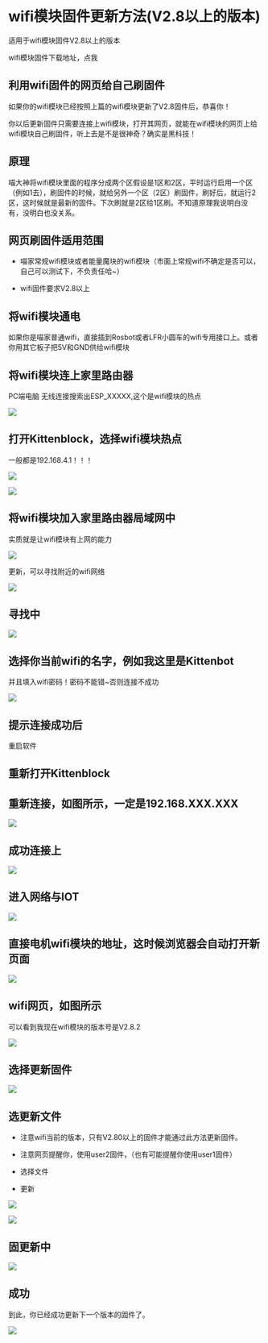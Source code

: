# wifi模块固件更新方法(V2.8以上的版本)

适用于wifi模块固件V2.8以上的版本

wifi模块固件下载地址，点我


## 利用wifi固件的网页给自己刷固件

如果你的wifi模块已经按照上篇的wifi模块更新了V2.8固件后，恭喜你！

你以后更新固件只需要连接上wifi模块，打开其网页，就能在wifi模块的网页上给wifi模块自己刷固件，听上去是不是很神奇？确实是黑科技！

## 原理
喵大神将wifi模块里面的程序分成两个区假设是1区和2区，平时运行启用一个区（例如1去），刷固件的时候，就给另外一个区（2区）刷固件，刷好后，就运行2区，这时候就是最新的固件。下次刷就是2区给1区刷。不知道原理我说明白没有，没明白也没关系。

## 网页刷固件适用范围

- 喵家常规wifi模块或者能量魔块的wifi模块（市面上常规wifi不确定是否可以，自己可以测试下，不负责任哈~）

- wifi固件要求V2.8以上

## 将wifi模块通电

如果你是喵家普通wifi，直接插到Rosbot或者LFR小圆车的wifi专用接口上。或者你用其它板子把5V和GND供给wifi模块

## 将wifi模块连上家里路由器

PC端电脑 无线连接搜索出ESP_XXXXX,这个是wifi模块的热点

![](./wifi2/01.png) 

## 打开Kittenblock，选择wifi模块热点

一般都是192.168.4.1！！！

![](./wifi2/02.png) 

![](./wifi2/03.png) 

## 将wifi模块加入家里路由器局域网中

实质就是让wifi模块有上网的能力

![](./wifi2/04.png) 

更新，可以寻找附近的wifi网络

![](./wifi2/05.png) 

## 寻找中

![](./wifi2/06.png) 

## 选择你当前wifi的名字，例如我这里是Kittenbot

并且填入wifi密码！密码不能错~否则连接不成功

![](./wifi2/07.png) 

## 提示连接成功后

重启软件

## 重新打开Kittenblock

## 重新连接，如图所示，一定是192.168.XXX.XXX

![](./wifi2/09.png) 

## 成功连接上

![](./wifi2/10.png) 

## 进入网络与IOT

![](./wifi2/11.png) 

## 直接电机wifi模块的地址，这时候浏览器会自动打开新页面

![](./wifi2/12.png) 

## wifi网页，如图所示

可以看到我现在wifi模块的版本号是V2.8.2

![](./wifi2/13.png) 

## 选择更新固件

![](./wifi2/14.png) 

## 选更新文件



- 注意wifi当前的版本，只有V2.80以上的固件才能通过此方法更新固件。

- 注意网页提醒你，使用user2固件，（也有可能提醒你使用user1固件）

- 选择文件

- 更新

![](./wifi2/15.png) 

![](./wifi2/16.png) 

## 固更新中

![](./wifi2/17.png) 

## 成功

到此，你已经成功更新下一个版本的固件了。

![](./wifi2/18.png) 
